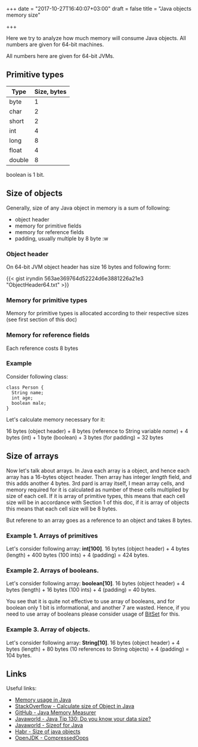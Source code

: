 +++
date = "2017-10-27T16:40:07+03:00"
draft = false
title = "Java objects memory size"

+++

Here we try to analyze how much memory will consume Java objects. All numbers are given for 64-bit machines.

<!--more-->

All numbers here are given for 64-bit JVMs. 

## Primitive types

 Type   | Size, bytes 
 -------|-------------
 byte   | 1           
 char   | 2           
 short  | 2           
 int    | 4
 long   | 8
 float  | 4
 double | 8

boolean is 1 bit.

## Size of objects

Generally, size of any Java object in memory is a sum of following: 

* object header
* memory for primitive fields
* memory for reference fields
* padding, usually multiple by 8 byte :w

### Object header
 
On 64-bit JVM object header has size 16 bytes and following form:

{{< gist iryndin 563ae369764d52224d6e3881226a21e3 "ObjectHeader64.txt" >}}

### Memory for primitive types

Memory for primitive types is allocated according to their respective sizes (see first section of this doc)

### Memory for reference fields

Each reference costs 8 bytes

### Example 

Consider following class:

```
class Person {
  String name;
  int age;
  boolean male;
}
```  

Let's calculate memory necessary for it: 

16 bytes (object header) + 8 bytes (reference to String variable _name_) + 4 bytes (int) + 1 byte (boolean) + 3 bytes (for padding) = 32 bytes


## Size of arrays

Now let's talk about arrays. In Java each array is a object, and hence each array has a 16-bytes object header. Then array has integer _length_
field, and this adds another 4 bytes. 3rd pard is array itself, I mean array cells, and memory required for it is calculated as number of these cells multiplied
by size of each cell. If it is array of primitive types, this means that each cell size will be in accordance with Section 1 of this doc, if it is 
array of objects this means that each cell size will be 8 bytes.

But referene to an array goes as a reference to an object and takes 8 bytes.

### Example 1. Arrays of primitives

Let's consider following array: **int[100]**. 16 bytes (object header) + 4 bytes (length) + 400 bytes (100 ints) + 4 (padding) = 424 bytes.

### Example 2. Arrays of booleans.

Let's consider following array: **boolean[10]**. 16 bytes (object header) + 4 bytes (length) + 16 bytes (100 ints) + 4 (padding) = 40 bytes. 

You see that it is quite not effective to use array of booleans, and for boolean only 1 bit is informational, and another 7 are wasted. 
Hence, if you need to use array of booleans please consider usage of [BitSet](https://docs.oracle.com/javase/8/docs/api/java/util/BitSet.html) for this.


### Example 3. Array of objects. 

Let's consider following array: **String[10]**. 16 bytes (object header) + 4 bytes (length) + 80 bytes (10 references to String objects) + 4 (padding) = 104 bytes.

## Links

Useful links:

* [Memory usage in Java](https://www.javamex.com/tutorials/memory/)
* [StackOverflow - Calculate size of Object in Java](https://stackoverflow.com/questions/9368764/calculate-size-of-object-in-java)
* [GitHub - Java Memory Measurer](https://github.com/DimitrisAndreou/memory-measurer)
* [Javaworld - Java Tip 130: Do you know your data size?](https://www.javaworld.com/article/2077496/testing-debugging/java-tip-130--do-you-know-your-data-size-.html)
* [Javaworld - Sizeof for Java](https://www.javaworld.com/article/2077408/core-java/sizeof-for-java.html)
* [Habr - Size of java objects](https://habrahabr.ru/post/134102/)
* [OpenJDK - CompressedOops](https://wiki.openjdk.java.net/display/HotSpot/CompressedOops)